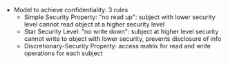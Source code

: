 - Model to achieve confidentiality: 3 rules
	- Simple Security Property: "no read up": subject with lower security level cannot read object at a higher security level
	- Star Security Level: "no write down": subject at higher level security cannot write to object with lower security, prevents disclosure of info
	- Discretionary-Security Property: access matrix for read and write operations for each subject
